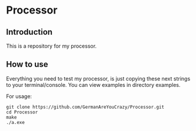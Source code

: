 # Processor

## Introduction

This is a repository for my processor. 

## How to use

Everything you need to test my processor, is just copying these next strings to your terminal/console.
You can view examples in directory examples.

For usage:

```
git clone https://github.com/GermanAreYouCrazy/Processor.git
cd Processor
make
./a.exe
```

